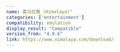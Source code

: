 ```yaml
---
name: 喜马拉雅 (Himalaya)"
categories: ['entertainment']
compatibility: emulation
display_result: "Compatible"
version_from: "4.0.6"
link: https://www.ximalaya.com/download/
---
```

